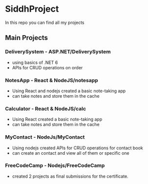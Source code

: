 ﻿# SiddhProject
 In this repo you can find all my projects


## Main Projects

### DeliverySystem - ASP.NET/DeliverySystem
- using basics of .NET 6
- APIs for CRUD operations on order

### NotesApp - React & NodeJS/notesapp
- Using React and nodejs created a basic note-taking app
- can take notes and store them in the cache

### Calculator - React & NodeJS/calc
- Using React created a basic note-taking app
- can take notes and store them in the cache

### MyContact - NodeJs/MyContact
- Using nodejs created APIs for CRUD operations for contact book
- can create an contact and view all of them or specific one

### FreeCodeCamp - Nodejs/FreeCodeCamp
- created 2 projects as final submissions for the certificate.
